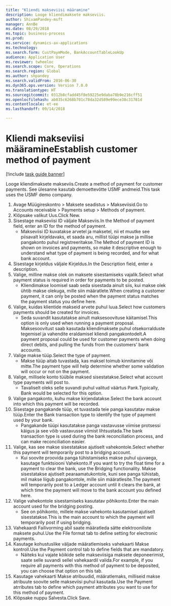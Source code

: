 ```yaml
--- 
title: "Kliendi makseviisi määramine"
description: Looge kliendimaksete makseviis.
author: ShivamPandey-msft
manager: AnnBe
ms.date: 08/29/2018
ms.topic: business-process
ms.prod: 
ms.service: dynamics-ax-applications
ms.technology: 
ms.search.form: CustPaymMode, BankAccountTableLookUp
audience: Application User
ms.reviewer: twheeloc
ms.search.scope: Core, Operations
ms.search.region: Global
ms.author: shpandey
ms.search.validFrom: 2016-06-30
ms.dyn365.ops.version: Version 7.0.0
ms.translationtype: HT
ms.sourcegitcommit: 0312b8cfadd45f8e59225e9daba78b9e216cff51
ms.openlocfilehash: ab035c6268b701c78da32d589e99ece38c31781d
ms.contentlocale: et-ee
ms.lasthandoff: 09/14/2018

---
```

# <a name="establish-customer-method-of-payment"></a><span data-ttu-id="8182e-103">Kliendi makseviisi määramine</span><span class="sxs-lookup"><span data-stu-id="8182e-103">Establish customer method of payment</span></span>

[!include [task guide banner](../../includes/task-guide-banner.md)]

<span data-ttu-id="8182e-104">Looge kliendimaksete makseviis.</span><span class="sxs-lookup"><span data-stu-id="8182e-104">Create a method of payment for customer payments.</span></span> <span data-ttu-id="8182e-105">See ülesanne kasutab demoettevõtte USMF andmeid.</span><span class="sxs-lookup"><span data-stu-id="8182e-105">This task uses the USMF demo company.</span></span>

1. <span data-ttu-id="8182e-106">Avage Müügireskontro > Maksete seadistus > Makseviisid.</span><span class="sxs-lookup"><span data-stu-id="8182e-106">Go to Accounts receivable > Payments setup > Methods of payment.</span></span>
2. <span data-ttu-id="8182e-107">Klõpsake valikut Uus.</span><span class="sxs-lookup"><span data-stu-id="8182e-107">Click New.</span></span>
3. <span data-ttu-id="8182e-108">Sisestage makseviisi ID väljale Makseviis.</span><span class="sxs-lookup"><span data-stu-id="8182e-108">In the Method of payment field, enter an ID for the method of payment.</span></span>
    * <span data-ttu-id="8182e-109">Makseviisi ID kuvatakse arvetel ja maksetel, nii et muutke see piisavalt kirjeldavaks, et saada aru, millist tüüpi makse ja millise pangakonto puhul registreeritakse.</span><span class="sxs-lookup"><span data-stu-id="8182e-109">The Method of payment ID is shown on invoices and payments, so make it descriptive enough to understand what type of payment is being recorded, and for what bank account.</span></span>  
4. <span data-ttu-id="8182e-110">Sisestage kirjeldus väljale Kirjeldus.</span><span class="sxs-lookup"><span data-stu-id="8182e-110">In the Description field, enter a description.</span></span>
5. <span data-ttu-id="8182e-111">Valige, milline makse olek on maksete sisestamiseks vajalik.</span><span class="sxs-lookup"><span data-stu-id="8182e-111">Select what payment status is required in order for payments to be posted.</span></span>
    * <span data-ttu-id="8182e-112">Kliendimakse loomisel saab seda sisestada ainult siis, kui makse olek ühtib makse olekuga, mille siin määratlete.</span><span class="sxs-lookup"><span data-stu-id="8182e-112">When creating a customer payment, it can only be posted when the payment status matches the payment status you define here.</span></span>  
6. <span data-ttu-id="8182e-113">Valige, kuidas klientide makseid arvete puhul luua.</span><span class="sxs-lookup"><span data-stu-id="8182e-113">Select how customers payments should be created for invoices.</span></span>
    * <span data-ttu-id="8182e-114">Seda suvandit kasutatakse ainult maksesoovituse käitamisel.</span><span class="sxs-lookup"><span data-stu-id="8182e-114">This option is only used when running a payment proposal.</span></span> <span data-ttu-id="8182e-115">Maksesoovitust saab kasutada kliendimaksete puhul otsekorralduste tegemisel ja vahendite eraldamisel kliendi pangakontodelt.</span><span class="sxs-lookup"><span data-stu-id="8182e-115">A payment proposal could be used for customer payments when doing direct debits, and pulling the funds from the customers' bank accounts.</span></span>  
7. <span data-ttu-id="8182e-116">Valige makse tüüp.</span><span class="sxs-lookup"><span data-stu-id="8182e-116">Select the type of payment.</span></span>
    * <span data-ttu-id="8182e-117">Makse tüüp aitab tuvastada, kas maksel toimub kinnitamine või mitte.</span><span class="sxs-lookup"><span data-stu-id="8182e-117">The payment type will help determine whether some validation will occur or not on the payment.</span></span>  
8. <span data-ttu-id="8182e-118">Valige, millisele konto tüübile maksed sisestatakse.</span><span class="sxs-lookup"><span data-stu-id="8182e-118">Select what account type payments will post to.</span></span>
    * <span data-ttu-id="8182e-119">Tavaliselt oleks selle suvandi puhul valitud väärtus Pank.</span><span class="sxs-lookup"><span data-stu-id="8182e-119">Typically, Bank would be selected for this option.</span></span>  
9. <span data-ttu-id="8182e-120">Valige pangakonto, kuhu makse kirjendatakse.</span><span class="sxs-lookup"><span data-stu-id="8182e-120">Select the bank account into which this payment will be recorded.</span></span>
10. <span data-ttu-id="8182e-121">Sisestage pangakande tüüp, et tuvastada teie panga kasutatav makse tüüp.</span><span class="sxs-lookup"><span data-stu-id="8182e-121">Enter the Bank transaction type to identify the type of payment used by your bank.</span></span>
    * <span data-ttu-id="8182e-122">Pangakande tüüpi kasutatakse panga vastavusse viimise protsessi käigus ja see võib vastavusse viimist lihtsustada.</span><span class="sxs-lookup"><span data-stu-id="8182e-122">The bank transaction type is used during the bank reconciliation process, and can make reconciliation easier.</span></span>  
11. <span data-ttu-id="8182e-123">Valige, kas see makse sisestatakse ajutiselt vahekontole.</span><span class="sxs-lookup"><span data-stu-id="8182e-123">Select whether this payment will temporarily post to a bridging account.</span></span>
    * <span data-ttu-id="8182e-124">Kui soovite proovida panga tühistamiseks makse puhul ujuvaega, kasutage funktsiooni Vahekonto.</span><span class="sxs-lookup"><span data-stu-id="8182e-124">If you want to try the float time for a payment to clear the bank, use the Bridging functionality.</span></span> <span data-ttu-id="8182e-125">Makse sisestatakse ajutiselt pearaamatukontole, kuni see panga tühistab, mil makse liigub pangakontole, mille siin määratlesite.</span><span class="sxs-lookup"><span data-stu-id="8182e-125">The payment will temporarily post to a Ledger account until it clears the bank, at which time the payment will move to the bank account you defined here.</span></span>  
12. <span data-ttu-id="8182e-126">Valige vahekontole sisestamiseks kasutatav põhikonto.</span><span class="sxs-lookup"><span data-stu-id="8182e-126">Enter the main account used for the bridging posting.</span></span>
    * <span data-ttu-id="8182e-127">See on põhikonto, millele makse vahekonto kasutamisel ajutiselt sisestatakse.</span><span class="sxs-lookup"><span data-stu-id="8182e-127">This is the main account to which the payment will temporarily post if using bridging.</span></span>  
13. <span data-ttu-id="8182e-128">Vahekaardi Failivorming abil saate määratleda sätte elektrooniliste maksete puhul.</span><span class="sxs-lookup"><span data-stu-id="8182e-128">Use the File format tab to define setting for electronic payments.</span></span>
14. <span data-ttu-id="8182e-129">Kasutage kohustuslike väljade määratlemiseks vahekaarti Makse kontroll.</span><span class="sxs-lookup"><span data-stu-id="8182e-129">Use the Payment control tab to define fields that are mandatory.</span></span>
    * <span data-ttu-id="8182e-130">Näiteks kui vajate kõikide selle makseviisiga maksete deponeerimist, saate selle suvandi sellel vahekaardil valida.</span><span class="sxs-lookup"><span data-stu-id="8182e-130">For example, if you require all payments with this method of payment to be deposited, you can choose that option on this tab.</span></span>  
15. <span data-ttu-id="8182e-131">Kasutage vahekaarti Makse atribuudid, määratlemaks, milliseid makse atribuute soovite selle makseviisi puhul kasutada.</span><span class="sxs-lookup"><span data-stu-id="8182e-131">Use the Payment atrributes tab to define which payment attributes you want to use for this method of payment.</span></span>
16. <span data-ttu-id="8182e-132">Klõpsake nuppu Salvesta.</span><span class="sxs-lookup"><span data-stu-id="8182e-132">Click Save.</span></span>


